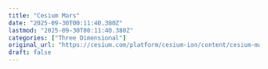 ```yaml
---
title: "Cesium Mars"
date: "2025-09-30T00:11:40.380Z"
lastmod: "2025-09-30T00:11:40.380Z"
categories: ["Three Dimensional"]
original_url: "https://cesium.com/platform/cesium-ion/content/cesium-mars/"
draft: false
---
```

